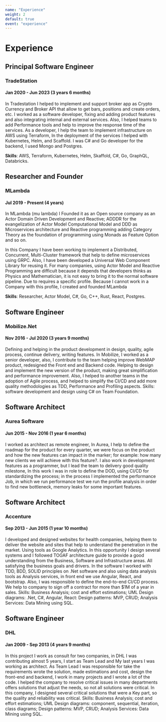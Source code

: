 ```yaml
---
name: "Experience"
weight: 2
default: true
event: "experience"
---
```


# Experience

## Principal Software Engineer

### TradeStation

#### Jan 2020 - Jun 2023 (3 years 6 months)

In Tradestation I helped to implement and support broker app as Crypto Currency and Broker API that
allow to get bars, positions and create orders, etc. I worked as a software developer, fixing and adding
product features and also integrating internal and external services.
Also, I helped teams to add Performance tools and help to improve the response time of the services.
As a developer, I help the team to implement infrastructure on AWS using Terraform, In the deployment
of the services I helped with Kubernetes, Helm, and Scaffold. I was C# and Go developer for the
backend, I used Mongo and Postgres.


**Skills**: AWS, Terraform, Kubernetes, Helm, Skaffold, C#, Go, GraphQL, Databricks.


## Researcher and Founder

### MLambda

#### Jul 2019 - Present (4 years)

In MLambda (mu lambda) I Founded it as an Open source company as an Actor Domain Driven
Development and Reactive; ADDDR for the evangelization of Actor Model Computational Model
and DDD as Microservices architecture and Reactive programming adding Category Theory as the
foundation of programming using Monads as Feature Option and so on.


In this Company I have been working to implement a Distributed, Concurrent, Multi-Cluster framework
that help to define microservices using GRPC. Also, I have been developed a Universal Web
Component Library for reusing it.
For many companies, using Actor Model and Reactive Programming are difficult because it depends
that developers thinks as Physics and Mathematician, it is not easy to bring it to the normal software
pipeline. Due to requires a specific profile. Because I cannot work in a Company with this profile, I
created and founded MLambda


**Skills**: Researcher, Actor Model, C#, Go, C++, Rust, React, Postgres.




## Software Engineer

### Mobilize.Net

#### Nov 2016 - Jul 2020 (3 years 9 months)

Defining and helping in the product development in design, quality, agile
process, continue delivery, writing features.
In Mobilize, I worked as a senior developer, also, I contribute to the team helping improve WebMAP
product, redesigned the Front end and Backend code. Helping to design and implement the new
version of the product, making great simplification and performance improvement.
Also, I helped to another teams in the adoption of Agile process, and helped to simplify the CI/CD and
add more quality methodologies as TDD, Performance and Profiling aspects.
Skills: software development and design using C# on Team Foundation.



## Software Architect

### Aurea Software

#### Jun 2015 - Nov 2016 (1 year 6 months)

I worked as architect as remote engineer, In Aurea, I help to define the roadmap for the product for
every quarter, we were focus on the product and how the new features can impact in the marker; for
example: how many new clients we will achieve with this feature?.
I also work in development features as a programmer, but I lead the team to delivery good quality
milestone, In this work I was in role to define the DOD, using CI/CD for standardizing the process; in
the process I implemented the performance Job, in which we run performance test we run the profile
analysis in order to find new bottleneck, memory leaks for some important features.



## Software Architect

### Accenture

#### Sep 2013 - Jun 2015 (1 year 10 months)

I developed and designed websites for health companies, helping them to deliver the website and sites
that help to understand the penetration in the market. Using tools as Google Analytics.
In this opportunity I design several systems and I followed TOGAF architecture guide to provide a good
understanding from the Business, Software and Infrastructure areas. All satisfying the business goals
and drivers.
In the software I worked with TDD, BDD, SOLID principles on .Net software and also using data
analysis tools as Analysis services, in front end we use Angular, React, and bootstrap. Also, I was
responsible to define the end-to-end CI/CD process.
We help to company to sign off a contract for more than $1M of a year in sales.
Skills: Business Analysis; cost and effort estimations; UML Design diagrams: .Net, C#, Angular, React:
Design patterns: MVP, CRUD; Analysis Services: Data Mining using SQL.



## Software Engineer

### DHL

#### Jan 2009 - Sep 2013 (4 years 9 months)

In this project I work as consult for two companies, in DHL I was contributing almost 5 years, I start as
Team Lead and My last years I was working as architect.
As Team Lead I was responsible for take the requirements wrote the solution, made estimations and
cost, design the front-end and backend, I work in many projects and I wrote a lot of the code.
I helped the company to resolve critical issues in many departments offers solutions that adjust the
needs, so not all solutions were critical.
In this company, I designed several critical solutions that were a Key part, so the quality and reliability
was critical.
Skills: Business Analysis; cost and effort estimations; UML Design diagrams: component, sequential,
iteration, class diagrams; Design patterns: MVP, CRUD; Analysis Services: Data Mining using SQL.